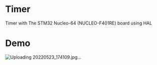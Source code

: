 # Timer
Timer with The STM32 Nucleo-64 (NUCLEO-F401RE) board using HAL


# Demo
![Uploading 20220523_174109.jpg…]()


